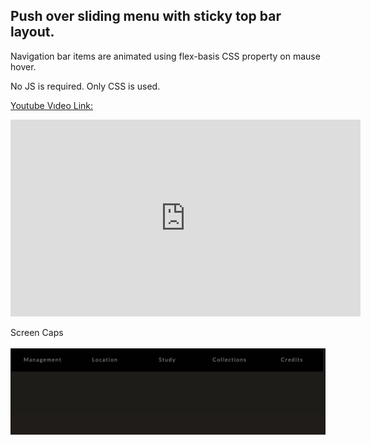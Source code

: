 ## Push over sliding menu with sticky top bar layout.

Navigation bar items are animated using flex-basis CSS property on mause hover.

No JS is required. Only CSS is used.


[Youtube Vıdeo Link: ](https://youtu.be/061foQFLv8U)<br />

<iframe width="560" height="315" src="https://www.youtube.com/embed/061foQFLv8U" frameborder="0" allow="accelerometer; autoplay; encrypted-media; gyroscope; picture-in-picture" allowfullscreen></iframe>


Screen Caps <br /><br />
![alt text](/Screen-01.png "Closed")

